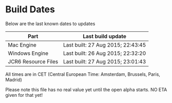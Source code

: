 # Build Dates

Below are the last known dates to updates

Part | Last build update
-----|-----
Mac Engine | Last built: 27 Aug 2015; 22:43:45
Windows Engine | Last built: 26 Aug 2015; 22:32:20
JCR6 Resource Files | Last built: 27 Aug 2015; 23:01:43
All times are in CET (Central European Time: Amsterdam, Brussels, Paris, Madrid)


Please note this file has no real value yet until the open alpha starts. NO ETA given for that yet!
